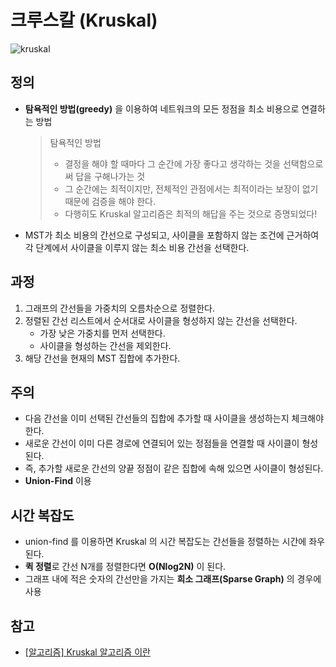 # **크루스칼 (Kruskal)**
![kruskal](http://www.baeldung.com/wp-content/uploads/2019/12/minimum_spanning_tree_alg.png)
## **정의**
- **탐욕적인 방법(greedy)** 을 이용하여 네트워크의 모든 정점을 최소 비용으로 연결하는 방법
    > 탐욕적인 방법
    >   - 결정을 해야 할 때마다 그 순간에 가장 좋다고 생각하는 것을 선택함으로써 답을 구해나가는 것
    >   - 그 순간에는 최적이지만, 전체적인 관점에서는 최적이라는 보장이 없기 때문에 검증을 해야 한다.
    >   - 다행히도 Kruskal 알고리즘은 최적의 해답을 주는 것으로 증명되었다!
- MST가 최소 비용의 간선으로 구성되고, 사이클을 포함하지 않는 조건에 근거하여 각 단계에서 사이클을 이루지 않는 최소 비용 간선을 선택한다.
## **과정**
1. 그래프의 간선들을 가중치의 오름차순으로 정렬한다.
2. 정렬된 간선 리스트에서 순서대로 사이클을 형성하지 않는 간선을 선택한다.
    - 가장 낮은 가중치를 먼저 선택한다.
    - 사이클을 형성하는 간선을 제외한다.
3. 해당 간선을 현재의 MST 집합에 추가한다.
## **주의**
- 다음 간선을 이미 선택된 간선들의 집합에 추가할 때 사이클을 생성하는지 체크해야한다.
- 새로운 간선이 이미 다른 경로에 연결되어 있는 정점들을 연결할 때 사이클이 형성된다.
- 즉, 추가할 새로운 간선의 양끝 정점이 같은 집합에 속해 있으면 사이클이 형성된다.
- **Union-Find** 이용
## **시간 복잡도**
- union-find 를 이용하면 Kruskal 의 시간 복잡도는 간선들을 정렬하는 시간에 좌우된다.
- **퀵 정렬**로 간선 N개를 정렬한다면 **O(Nlog2N)** 이 된다.
- 그래프 내에 적은 숫자의 간선만을 가지는 **희소 그래프(Sparse Graph)** 의 경우에 사용
## **참고**
- [[알고리즘] Kruskal 알고리즘 이란](https://gmlwjd9405.github.io/2018/08/29/algorithm-kruskal-mst.html)



